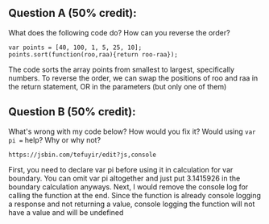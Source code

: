 ## Question A (50% credit): 

What does the following code do?  How can you reverse the order?

    
    var points = [40, 100, 1, 5, 25, 10];
    points.sort(function(roo,raa){return roo-raa});

The code sorts the array points from smallest to largest, specifically numbers. To reverse the order, we can swap the positions of roo and raa in the return statement, OR in the parameters (but only one of them)
    

## Question B (50% credit): 

What's wrong with my code below?  How would you fix it?  Would using `var pi =` help? Why or why not?

    https://jsbin.com/tefuyir/edit?js,console
    
First, you need to declare var pi before using it in calculation for var boundary. You can omit var pi altogether and just put 3.1415926 in the boundary calculation anyways.
Next, I would remove the console log for calling the function at the end. Since the function is already console logging a response and not returning a value, console logging the function will not have a value and will be undefined
